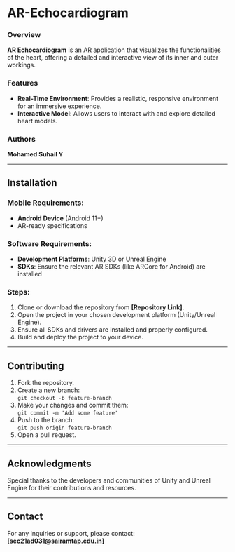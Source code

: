# AR-Echocardiogram

### Overview
**AR Echocardiogram** is an AR application that visualizes the functionalities of the heart, offering a detailed and interactive view of its inner and outer workings.

### Features
- **Real-Time Environment**: Provides a realistic, responsive environment for an immersive experience.
- **Interactive Model**: Allows users to interact with and explore detailed heart models.

### Authors
**Mohamed Suhail Y**

---

## Installation

### Mobile Requirements:
- **Android Device** (Android 11+)
- AR-ready specifications

### Software Requirements:
- **Development Platforms**: Unity 3D or Unreal Engine
- **SDKs**: Ensure the relevant AR SDKs (like ARCore for Android) are installed

### Steps:
1. Clone or download the repository from **[Repository Link]**.
2. Open the project in your chosen development platform (Unity/Unreal Engine).
3. Ensure all SDKs and drivers are installed and properly configured.
4. Build and deploy the project to your device.

---

## Contributing

1. Fork the repository.
2. Create a new branch:  
   `git checkout -b feature-branch`
3. Make your changes and commit them:  
   `git commit -m 'Add some feature'`
4. Push to the branch:  
   `git push origin feature-branch`
5. Open a pull request.

---

## Acknowledgments
Special thanks to the developers and communities of Unity and Unreal Engine for their contributions and resources.

---

## Contact
For any inquiries or support, please contact:  
**[sec21ad031@sairamtap.edu.in]**
